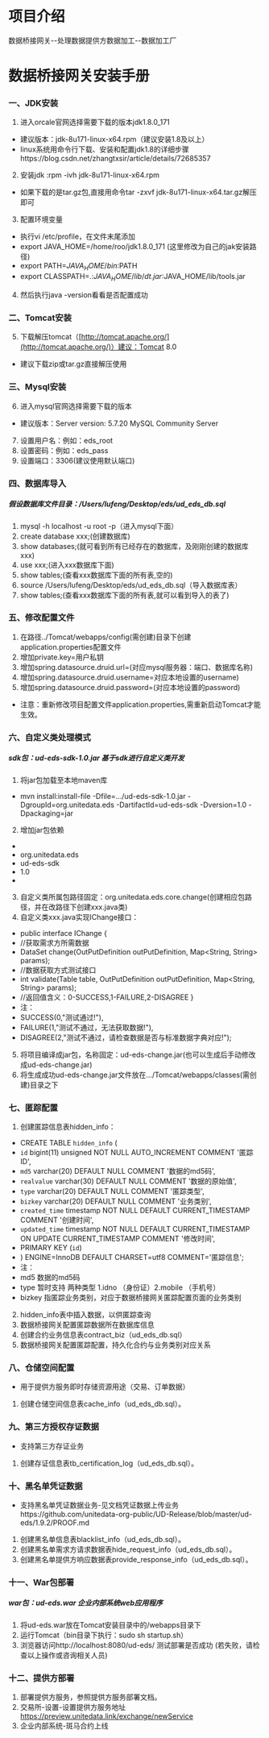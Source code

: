 # 项目介绍
数据桥接网关--处理数据提供方数据加工--数据加工厂
# 数据桥接网关安装手册
### 一、JDK安装
1.    进入orcale官网选择需要下载的版本jdk1.8.0_171
* 建议版本：jdk-8u171-linux-x64.rpm（建议安装1.8及以上）
* linux系统用命令行下载、安装和配置jdk1.8的详细步骤https://blog.csdn.net/zhangtxsir/article/details/72685357
2.    安装jdk :rpm -ivh jdk-8u171-linux-x64.rpm
* 如果下载的是tar.gz包,直接用命令tar -zxvf jdk-8u171-linux-x64.tar.gz解压即可
3.    配置环境变量
* 执行vi /etc/profile，在文件末尾添加
* export JAVA_HOME=/home/roo/jdk1.8.0_171  (这里修改为自己的jak安装路径)
* export PATH=$JAVA_HOME/bin:$PATH
* export CLASSPATH=.:$JAVA_HOME/lib/dt.jar:$JAVA_HOME/lib/tools.jar
4.    然后执行java -version看看是否配置成功

### 二、Tomcat安装
5.    下载解压tomcat（[http://tomcat.apache.org/](http://tomcat.apache.org/)）建议：Tomcat 8.0
* 建议下载zip或tar.gz直接解压使用

### 三、Mysql安装
6.    进入mysql官网选择需要下载的版本
* 建议版本：Server version: 5.7.20 MySQL Community Server
7.    设置用户名：例如：eds_root
8.    设置密码：例如：eds_pass
9.    设置端口：3306(建议使用默认端口)

### 四、数据库导入
##### 假设数据库文件目录：/Users/lufeng/Desktop/eds/ud_eds_db.sql
1.    mysql -h localhost -u root -p（进入mysql下面）
2.    create database xxx;(创建数据库)
3.    show databases;(就可看到所有已经存在的数据库，及刚刚创建的数据库xxx)
4.    use xxx;(进入xxx数据库下面)
5.    show tables;(查看xxx数据库下面的所有表,空的)
6.    source  /Users/lufeng/Desktop/eds/ud_eds_db.sql（导入数据库表）
7.    show tables;(查看xxx数据库下面的所有表,就可以看到导入的表了)

### 五、修改配置文件
1.    在路径../Tomcat/webapps/config(需创建)目录下创建application.properties配置文件
2.    增加private.key=用户私钥
3.    增加spring.datasource.druid.url=(对应mysql服务器：端口、数据库名称)
4.    增加spring.datasource.druid.username=对应本地设置的username)
5.    增加spring.datasource.druid.password=(对应本地设置的password)
* 注意：重新修改项目配置文件application.properties,需重新启动Tomcat才能生效。

### 六、自定义类处理模式
##### sdk包：ud-eds-sdk-1.0.jar 基于sdk进行自定义类开发
1.  将jar包加载至本地maven库
* mvn install:install-file -Dfile=.../ud-eds-sdk-1.0.jar -DgroupId=org.unitedata.eds -DartifactId=ud-eds-sdk -Dversion=1.0 -Dpackaging=jar
2. 增加jar包依赖 
* <dependency>
* <groupId>org.unitedata.eds</groupId>
* <artifactId>ud-eds-sdk</artifactId>
* <version>1.0</version>
* </dependency>
3.  自定义类所属包路径固定：org.unitedata.eds.core.change(创建相应包路径，并在改路径下创建xxx.java类)
4.  自定义类xxx.java实现IChange接口：
* public interface IChange {
* //获取需求方所需数据
* DataSet change(OutPutDefinition outPutDefinition, Map<String, String> params);
* //数据获取方式测试接口
* int validate(Table table, OutPutDefinition outPutDefinition, Map<String, String> params);
* //返回值含义：0-SUCCESS,1-FAILURE,2-DISAGREE
}
* 注：
* SUCCESS(0,"测试通过!"),
* FAILURE(1,"测试不通过，无法获取数据!"),
* DISAGREE(2,"测试不通过，请检查数据是否与标准数据字典对应!");

5.    将项目编译成jar包，名称固定：ud-eds-change.jar(也可以生成后手动修改成ud-eds-change.jar)
6.    将生成成功ud-eds-change.jar文件放在…/Tomcat/webapps/classes(需创建)目录之下

### 七、匿踪配置
1.    创建匿踪信息表hidden_info：
* CREATE TABLE `hidden_info` (
* `id` bigint(11) unsigned NOT NULL AUTO_INCREMENT COMMENT '匿踪ID',
* `md5` varchar(20) DEFAULT NULL COMMENT '数据的md5码',
* `realvalue` varchar(30) DEFAULT NULL COMMENT '数据的原始值',
* `type` varchar(20) DEFAULT NULL COMMENT '匿踪类型',
* `bizkey` varchar(20) DEFAULT NULL COMMENT '业务类别',
* `created_time` timestamp NOT NULL DEFAULT CURRENT_TIMESTAMP COMMENT '创建时间',
* `updated_time` timestamp NOT NULL DEFAULT CURRENT_TIMESTAMP ON UPDATE CURRENT_TIMESTAMP COMMENT '修改时间',
* PRIMARY KEY (`id`)
* ) ENGINE=InnoDB DEFAULT CHARSET=utf8 COMMENT='匿踪信息';
* 注：
* md5 数据的md5码
* type 暂时支持 两种类型 1.idno （身份证）2.mobile （手机号）
* bizkey 指匿踪业务类别，对应于数据桥接网关匿踪配置页面的业务类别

2.    hidden_info表中插入数据，以供匿踪查询
3.    数据桥接网关配置匿踪数据所在数据库信息
4.    创建合约业务信息表contract_biz（ud_eds_db.sql）
5.    数据桥接网关配置匿踪配置，持久化合约与业务类别对应关系

### 八、仓储空间配置
* 用于提供方服务即时存储资源用途（交易、订单数据）
1.   创建仓储空间信息表cache_info（ud_eds_db.sql）。

### 九、第三方授权存证数据
* 支持第三方存证业务
1.   创建存证信息表tb_certification_log（ud_eds_db.sql）。

### 十、黑名单凭证数据
* 支持黑名单凭证数据业务-见文档凭证数据上传业务https://github.com/unitedata-org-public/UD-Release/blob/master/ud-eds/1.9.2/PROOF.md
1.   创建黑名单信息表blacklist_info（ud_eds_db.sql）。
1.   创建黑名单需求方请求数据表hide_request_info（ud_eds_db.sql）。
1.   创建黑名单提供方响应数据表provide_response_info（ud_eds_db.sql）。

### 十一、War包部署
##### war包：ud-eds.war 企业内部系统web应用程序
1.    将ud-eds.war放在Tomcat安装目录中的/webapps目录下
2.    运行Tomcat（bin目录下执行：sudo sh startup.sh）
3.    浏览器访问http://localhost:8080/ud-eds/ 测试部署是否成功 (若失败，请检查以上操作或咨询相关人员)

### 十二、提供方部署
1. 部署提供方服务，参照提供方服务部署文档。
2. 交易所-设置-设置提供方服务地址 https://preview.unitedata.link/exchange/newService
3. 企业内部系统-斑马合约上线
